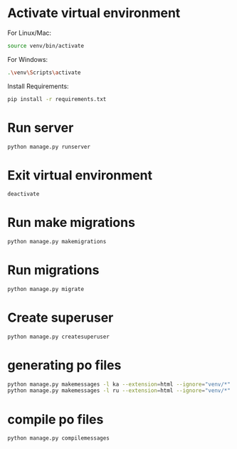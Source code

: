 # Activate virtual environment

For Linux/Mac:

```bash
source venv/bin/activate
```

For Windows:

```bash
.\venv\Scripts\activate
```

Install Requirements:

```bash
pip install -r requirements.txt
```

# Run server

```bash
python manage.py runserver
```

# Exit virtual environment

```bash
deactivate
```

# Run make migrations

```bash
python manage.py makemigrations
```

# Run migrations

```bash
python manage.py migrate
```

# Create superuser

```bash
python manage.py createsuperuser
```

# generating po files

```bash
python manage.py makemessages -l ka --extension=html --ignore="venv/*"
python manage.py makemessages -l ru --extension=html --ignore="venv/*"
```

# compile po files

```bash
python manage.py compilemessages
```
